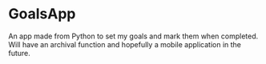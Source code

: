 # GoalsApp
An app made from Python to set my goals and mark them when completed.  Will have an archival function and hopefully a mobile application in the future.
